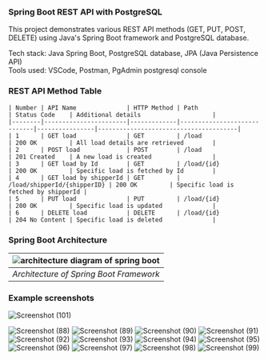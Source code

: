 ### Spring Boot REST API with PostgreSQL

This project demonstrates various REST API methods (GET, PUT, POST, DELETE) using Java's Spring Boot framework and PostgreSQL database.

Tech stack: Java Spring Boot, PostgreSQL database, JPA (Java Persistence API)\
Tools used: VSCode, Postman, PgAdmin postgresql console


### REST API Method Table
```
| Number | API Name              | HTTP Method | Path                        | Status Code    | Additional details                    |
|--------|-----------------------|-------------|-----------------------------|----------------|---------------------------------------|
| 1      | GET load              | GET         | /load                       | 200 OK         | All load details are retrieved        |
| 2      | POST load             | POST        | /load                       | 201 Created    | A new load is created                 |
| 3      | GET load by Id        | GET         | /load/{id}                  | 200 OK         | Specific load is fetched by Id        |
| 4      | GET load by shipperId | GET         | /load/shipperId/{shipperID} | 200 OK         | Specific load is fetched by shipperId |
| 5      | PUT load              | PUT         | /load/{id}                  | 200 OK         | Specific load is updated              |
| 6      | DELETE load           | DELETE      | /load/{id}                  | 204 No Content | Specific load is deleted              |
```

### Spring Boot Architecture
| ![architecture diagram of spring boot](https://github.com/user-attachments/assets/ebd2c91b-7e42-4a81-987e-44250a5a4a8c) |
|:--:| 
| *Architecture of Spring Boot Framework* |

### Example screenshots
![Screenshot (101)](https://github.com/user-attachments/assets/29b9e656-eca1-4750-8a80-14f8c7b8f590)

![Screenshot (88)](https://github.com/user-attachments/assets/cf8d207a-339c-40d8-ae82-1d75dc0877c6)
![Screenshot (89)](https://github.com/user-attachments/assets/d3757c7c-7600-4741-bb89-24c55f1edc72)
![Screenshot (90)](https://github.com/user-attachments/assets/786d712f-d211-420c-a189-e04061bfca7c)
![Screenshot (91)](https://github.com/user-attachments/assets/fed22d8f-0a2c-48e6-a232-37557afc6fa9)
![Screenshot (92)](https://github.com/user-attachments/assets/a2e8a047-e1ad-494c-a939-23dc9d38abf6)
![Screenshot (93)](https://github.com/user-attachments/assets/5ec06a9c-3e89-423e-ac7b-56320fc6fd6e)
![Screenshot (94)](https://github.com/user-attachments/assets/a84cf876-24fc-4e4d-a9d4-c5a9b670c75b)
![Screenshot (95)](https://github.com/user-attachments/assets/8dcc7de7-eb56-4a8b-b78c-291393f069a4)
![Screenshot (96)](https://github.com/user-attachments/assets/f64405c4-31a5-4140-881d-dae09b5d61cd)
![Screenshot (97)](https://github.com/user-attachments/assets/8939c020-ac7c-469a-8452-fe80c49bd486)
![Screenshot (98)](https://github.com/user-attachments/assets/9c231594-8efc-4efd-916b-872b326f2079)
![Screenshot (99)](https://github.com/user-attachments/assets/dfed3741-2140-4cc1-a295-ca8bcec6c59b)
